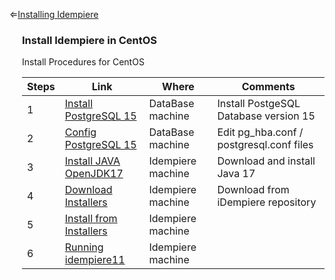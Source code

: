 &lArr;[Installing Idempiere](../../InstallIdempiere/README.md)

<div style="padding-left: 20px;">

### Install Idempiere in CentOS

Install Procedures for CentOS

| Steps | Link                                                              | Where             | Comments                                 |
| ----- | ----------------------------------------------------------------- | ----------------- | ---------------------------------------- |
| 1     | [Install PostgreSQL 15](./InstallPostgreSQL.md)                      | DataBase machine  | Install PostgeSQL Database version 15    |
| 2     | [Config PostgreSQL 15 ](./ConfigPostgreSQL.md)                       | DataBase machine  | Edit pg_hba.conf / postgresql.conf files |
| 3     | [Install JAVA OpenJDK17 ](./Install_JAVA_OpenJDK17.md)               | Idempiere machine | Download and install Java 17             |
| 4     | [Download Installers](./Download_idempiere11_Installers.md)          | Idempiere machine | Download from iDempiere repository       |
| 5     | [Install from Installers ](./Install_IDEMPIERE11_From_Installers.md) | Idempiere machine |                                          |
| 6     | [Running idempiere11 ](./Running_IDEMPIERE11.md)                     | Idempiere machine |                                          |


